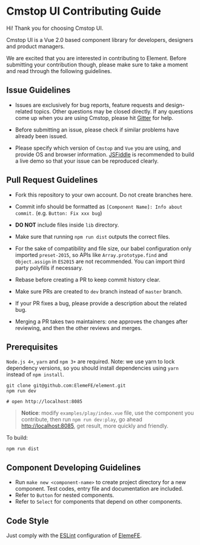 # Cmstop UI Contributing Guide

Hi! Thank you for choosing Cmstop UI.

Cmstop UI is a Vue 2.0 based component library for developers, designers and product managers.

We are excited that you are interested in contributing to Element. Before submitting your contribution though, please make sure to take a moment and read through the following guidelines.

## Issue Guidelines

- Issues are exclusively for bug reports, feature requests and design-related topics. Other questions may be closed directly. If any questions come up when you are using Cmstop, please hit [Gitter](https://gitter.im/element-en/Lobby) for help.

- Before submitting an issue, please check if similar problems have already been issued.

- Please specify which version of `Cmstop` and `Vue` you are using, and provide OS and browser information. [JSFiddle](https://jsfiddle.net/) is recommended to build a live demo so that your issue can be reproduced clearly.

## Pull Request Guidelines

- Fork this repository to your own account. Do not create branches here.

- Commit info should be formatted as `[Component Name]: Info about commit.` (e.g. `Button: Fix xxx bug`)

- **DO NOT** include files inside `lib` directory.

- Make sure that running `npm run dist` outputs the correct files.

- For the sake of compatibility and file size, our babel configuration only imported `preset-2015`, so APIs like `Array.prototype.find` and `Object.assign` in `ES2015` are not recommended. You can import third party polyfills if necessary.

- Rebase before creating a PR to keep commit history clear.

- Make sure PRs are created to `dev` branch instead of `master` branch.

- If your PR fixes a bug, please provide a description about the related bug.

- Merging a PR takes two maintainers: one approves the changes after reviewing, and then the other reviews and merges.

## Prerequisites
`Node.js 4+`, `yarn` and `npm 3+` are required. Note: we use yarn to lock dependency versions, so you should install dependencies using `yarn` instead of `npm install`.
```shell
git clone git@github.com:ElemeFE/element.git
npm run dev

# open http://localhost:8085
```

> **Notice**: modify `examples/play/index.vue` file, use the component you contribute, then run `npm run dev:play`, go ahead [http://localhost:8085](http://localhost:8085), get result, more quickly and friendly.

To build:

```shell
npm run dist
```

## Component Developing Guidelines
- Run `make new <component-name>` to create project directory for a new component. Test codes, entry file and documentation are included.
- Refer to `Button` for nested components.
- Refer to `Select` for components that depend on other components.

## Code Style
Just comply with the [ESLint](https://github.com/ElemeFE/eslint-config-elemefe) configuration of [ElemeFE](https://github.com/elemefe).
